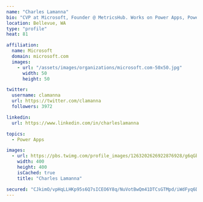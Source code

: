 ```yaml
---
name: "Charles Lamanna"
bio: "CVP at Microsoft, Founder @ MetricsHub. Works on Power Apps, Power Automate, Power Virtual Agent, Common Data Service and Dynamics 365."
location: Bellevue, WA
type: "profile"
heat: 81

affiliation:
  name: Microsoft
  domain: microsoft.com
  images:
    - url: "/assets/images/organizations/microsoft.com-50x50.jpg"
      width: 50
      height: 50

twitter:
  username: clamanna
  url: https://twitter.com/clamanna
  followers: 3972

linkedin:
  url: https://www.linkedin.com/in/charleslamanna

topics:
  - Power Apps

images:
  - url: https://pbs.twimg.com/profile_images/1263202626922876928/g6qGbHZ-_400x400.jpg
    width: 400
    height: 400
    isCached: true
    title: "Charles Lamanna"

secured: "CJkimO/vpHqLLHKp95s6Q7sICEO6Y8q/NuVotBwQm41DTCsGTMpd/iWdFyq6D8CgmfALTpJlnM4N9rvy7owWKWDJ/ImSIEiOcJr+Iv4bUDCvJW/bq1CALt/j3j7+Av5+B30yqKJ/qKEmGV1R8kMpX9DX5iPzbXIRcEIapiN/HuI90dClait7dE3dnJaohKOvy8DEvDRnEM1i4CFcyHl4sQr4lA9WZM5g/LWcQTWgZisDQEA1ofCcncaBjmkhB5/sn7g11zSC8c6iZzf9B+1OM9oZCZeYY3ugGaBn7S1zyiOCA41JP/mUfwL2rmxqFROxWwVc2TCWkTlzs53y5csGdjPQy5E/XihC7HVbaqwndPXr8W2fraZFdDf3RmkwiZK41zrQQAS+R1uKHYoLKBTtcsJChqUwyzzhCuZ4UvbWg1E=;hqSrLgl3uR48tsb+kH/WrA=="
---
```


